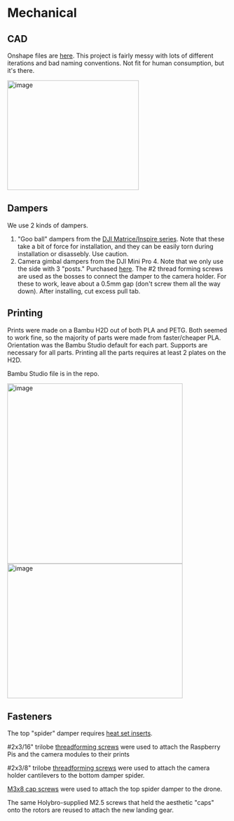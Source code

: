 # Mechanical 
## CAD
Onshape files are [here](https://cad.onshape.com/documents/938009ca848e8f70363ec877/w/f0bb0f5f0f71f81ef3c97b4d/e/251c57603ced91541ac1788a). This project is fairly messy with lots of different iterations and bad naming conventions. Not fit for human consumption, but it's there. 

<img width="300" height="250" alt="image" src="https://github.com/user-attachments/assets/fcde0b44-ccdc-4420-ba1c-f6306c83304e" />

## Dampers
We use 2 kinds of dampers. 
1. "Goo ball" dampers from the [DJI Matrice/Inspire series](https://www.terrestrialimaging.com/products/dji-matrice-200-300-series-rubber-damper?srsltid=AfmBOopQN6PGU1pUkCl2peEYZ-s4ZuK-9KpNYBQmUYXlq-m3I-rZX4Zd). Note that these take a bit of force for installation, and they can be easily torn during installation or disassebly. Use caution. 
2. Camera gimbal dampers from the DJI Mini Pro 4. Note that we only use the side with 3 "posts." Purchased [here](https://www.amazon.com/dp/B0CZJTMX98?ref_=ppx_hzsearch_conn_dt_b_fed_asin_title_1&th=1). The #2 thread forming screws are used as the bosses to connect the damper to the camera holder. For these to work, leave about a 0.5mm gap (don't screw them all the way down). After installing, cut excess pull tab. 

## Printing
Prints were made on a Bambu H2D out of both PLA and PETG. Both seemed to work fine, so the majority of parts were made from faster/cheaper PLA. Orientation was the Bambu Studio default for each part. Supports are necessary for all parts. Printing all the parts requires at least 2 plates on the H2D. 

Bambu Studio file is in the repo.

<img width="400" height="411" alt="image" src="https://github.com/user-attachments/assets/eaf009d8-5ea5-45b9-97e8-d2c36a1ac5d3" />
<img width="400" height="307" alt="image" src="https://github.com/user-attachments/assets/19db5094-5488-42ce-9b45-33f17746b3c1" />

## Fasteners
The top "spider" damper requires [heat set inserts](https://www.amazon.com/ruthex-M3-Threaded-Inserts-RX-M3x5-7/dp/B08BCRZZS3/ref=sr_1_1_sspa?dib=eyJ2IjoiMSJ9.CYXB_0oopeIbtnzM2jaWJOhp5CdSJT4SrxoRYNbWBGoz2BCay_MDXh4nX70ZgaBIDdVodtFxVVowoT_KhBIy4wQeFE5IE9mUfYH0m4mKqX2vG0iHHmSGIKdzsXj92ehltR5wSSOtZ7xIB9UUP7ZU__k5VXXv0UWUoDS2Rq5ES-pIgGob0wZzE3PrtbQTAjnfmdfqT1ne7lT6iKSrc7jFOFcIASh5mShtVlbXu1bD0iw.VmIUA6fNe0WOZTDa9YbKId9nPjEPwrSBlhP9Y2QhM-M&dib_tag=se&keywords=m3+inserts&qid=1756918881&sr=8-1-spons&sp_csd=d2lkZ2V0TmFtZT1zcF9hdGY&psc=1).

#2x3/16" trilobe [threadforming screws](https://www.mcmaster.com/99461A710/) were used to attach the Raspberry Pis and the camera modules to their prints

#2x3/8" trilobe [threadforming screws](https://www.mcmaster.com/99461A725/) were used to attach the camera holder cantilevers to the bottom damper spider. 

[M3x8 cap screws](https://www.mcmaster.com/92095A181/) were used to attach the top spider damper to the drone. 

The same Holybro-supplied M2.5 screws that held the aesthetic "caps" onto the rotors are reused to attach the new landing gear. 
